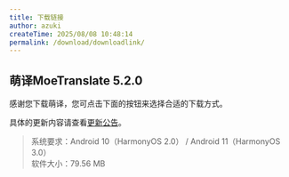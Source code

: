 ```yaml
---
title: 下载链接
author: azuki
createTime: 2025/08/08 10:48:14
permalink: /download/downloadlink/
---
```

## 萌译MoeTranslate 5.2.0

感谢您下载萌译，您可点击下面的按钮来选择合适的下载方式。

具体的更新内容请查看[更新公告](/download/announcement/)。

>系统要求：Android 10（HarmonyOS 2.0） / Android 11（HarmonyOS 3.0）  
>软件大小：79.56 MB

<DownloadButtons3 />
